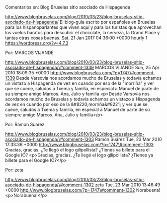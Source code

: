 Comentarios en: Blog Bruselas sitio asociado de Hispagenda

http://www.blogbruselas.com/blog/2010/03/23/blog-bruselas-sitio-asociado-de-hispagenda/
El blog-guía escrito por españoles en Bruselas para los hispanoparlantes
que viven aquí y para los turistas que aprovechan los vuelos baratos
para descubrir el chocolate, la cerveza, la Grand Place y tantas otras
cosas buenas. Sat, 21 Jan 2017 04:36:00 +0000 hourly 1
https://wordpress.org/?v=4.7.3

Por: MARCOS VIJANDE

http://www.blogbruselas.com/blog/2010/03/23/blog-bruselas-sitio-asociado-de-hispagenda/\#comment-1339
MARCOS VIJANDE Sun, 25 Apr 2010 18:09:35 +0000
http://www.blogbruselas.com/?p=1747\#comment-1339 Desde Varsovia nos
acordamos mucho de Bruselas y todavía echamos un vistazo a Hispagenda de
vez en cuando por eso de la &quot;morriña&quot; y ver que se cuece,
saludos a Txema y familia, en especial a Manuel de parte de su siempre
amigo Marcos. Ana, Julio y familia \<p\>Desde Varsovia nos acordamos
mucho de Bruselas y todavía echamos un vistazo a Hispagenda de vez en
cuando por eso de la &\#8220;morriña&\#8221; y ver que se cuece, saludos
a Txema y familia, en especial a Manuel de parte de su siempre amigo
Marcos. Ana, Julio y familia\</p\>

Por: Ramón Suárez

http://www.blogbruselas.com/blog/2010/03/23/blog-bruselas-sitio-asociado-de-hispagenda/\#comment-1303
Ramón Suárez Tue, 23 Mar 2010 17:33:36 +0000
http://www.blogbruselas.com/?p=1747\#comment-1303 Gracias, gracias. ¿Te
llegó el logo gilipollista? ¿Tienes ya billete para el Google IO?
\<p\>Gracias, gracias. ¿Te llegó el logo gilipollista? ¿Tienes ya
billete para el Google IO?\</p\>

Por: zeta

http://www.blogbruselas.com/blog/2010/03/23/blog-bruselas-sitio-asociado-de-hispagenda/\#comment-1302
zeta Tue, 23 Mar 2010 13:46:49 +0000
http://www.blogbruselas.com/?p=1747\#comment-1302 Norabuena!
\<p\>Norabuena!\</p\>
